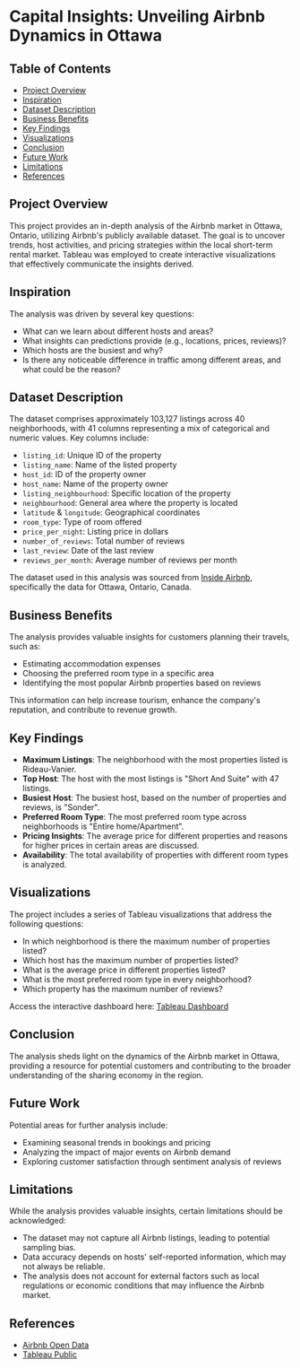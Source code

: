 # Capital Insights: Unveiling Airbnb Dynamics in Ottawa

## Table of Contents
- [Project Overview](#project-overview)
- [Inspiration](#inspiration)
- [Dataset Description](#dataset-description)
- [Business Benefits](#business-benefits)
- [Key Findings](#key-findings)
- [Visualizations](#visualizations)
- [Conclusion](#conclusion)
- [Future Work](#future-work)
- [Limitations](#limitations)
- [References](#references)

## Project Overview
This project provides an in-depth analysis of the Airbnb market in Ottawa, Ontario, utilizing Airbnb's publicly available dataset. The goal is to uncover trends, host activities, and pricing strategies within the local short-term rental market. Tableau was employed to create interactive visualizations that effectively communicate the insights derived.

## Inspiration
The analysis was driven by several key questions:
- What can we learn about different hosts and areas?
- What insights can predictions provide (e.g., locations, prices, reviews)?
- Which hosts are the busiest and why?
- Is there any noticeable difference in traffic among different areas, and what could be the reason?

## Dataset Description
The dataset comprises approximately 103,127 listings across 40 neighborhoods, with 41 columns representing a mix of categorical and numeric values. Key columns include:
- `listing_id`: Unique ID of the property
- `listing_name`: Name of the listed property
- `host_id`: ID of the property owner
- `host_name`: Name of the property owner
- `listing_neighbourhood`: Specific location of the property
- `neighbourhood`: General area where the property is located
- `latitude` & `longitude`: Geographical coordinates
- `room_type`: Type of room offered
- `price_per_night`: Listing price in dollars
- `number_of_reviews`: Total number of reviews
- `last_review`: Date of the last review
- `reviews_per_month`: Average number of reviews per month

The dataset used in this analysis was sourced from [Inside Airbnb](http://insideairbnb.com/get-the-data.html), specifically the data for Ottawa, Ontario, Canada.

## Business Benefits
The analysis provides valuable insights for customers planning their travels, such as:
- Estimating accommodation expenses
- Choosing the preferred room type in a specific area
- Identifying the most popular Airbnb properties based on reviews

This information can help increase tourism, enhance the company's reputation, and contribute to revenue growth.

## Key Findings
- **Maximum Listings**: The neighborhood with the most properties listed is Rideau-Vanier.
- **Top Host**: The host with the most listings is "Short And Suite" with 47 listings.
- **Busiest Host**: The busiest host, based on the number of properties and reviews, is "Sonder".
- **Preferred Room Type**: The most preferred room type across neighborhoods is "Entire home/Apartment".
- **Pricing Insights**: The average price for different properties and reasons for higher prices in certain areas are discussed.
- **Availability**: The total availability of properties with different room types is analyzed.

## Visualizations
The project includes a series of Tableau visualizations that address the following questions:
- In which neighborhood is there the maximum number of properties listed?
- Which host has the maximum number of properties listed?
- What is the average price in different properties listed?
- What is the most preferred room type in every neighborhood?
- Which property has the maximum number of reviews?

Access the interactive dashboard here: [Tableau Dashboard](https://public.tableau.com/app/profile/sarthak.oke/viz/AirBnBTableauDataAnalysisOttawa/Dashboard1)

## Conclusion
The analysis sheds light on the dynamics of the Airbnb market in Ottawa, providing a resource for potential customers and contributing to the broader understanding of the sharing economy in the region.

## Future Work
Potential areas for further analysis include:
- Examining seasonal trends in bookings and pricing
- Analyzing the impact of major events on Airbnb demand
- Exploring customer satisfaction through sentiment analysis of reviews

## Limitations
While the analysis provides valuable insights, certain limitations should be acknowledged:
- The dataset may not capture all Airbnb listings, leading to potential sampling bias.
- Data accuracy depends on hosts' self-reported information, which may not always be reliable.
- The analysis does not account for external factors such as local regulations or economic conditions that may influence the Airbnb market.

## References
- [Airbnb Open Data](http://insideairbnb.com/get-the-data.html)
- [Tableau Public](https://public.tableau.com/)
